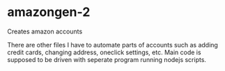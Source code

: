 # amazongen-2
Creates amazon accounts

There are other files I have to automate parts of accounts such as adding credit cards, changing address, oneclick settings, etc.
Main code is supposed to be driven with seperate program running nodejs scripts. 
